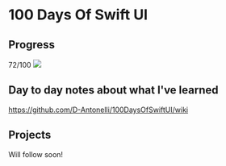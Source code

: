 # 100 Days Of Swift UI

## Progress
72/100
![](https://geps.dev/progress/72)

## Day to day notes about what I've learned
https://github.com/D-Antonelli/100DaysOfSwiftUI/wiki

## Projects
Will follow soon!
